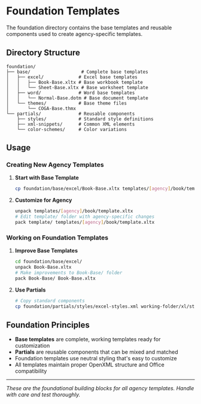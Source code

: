 # Foundation Templates

The foundation directory contains the base templates and reusable components used to create agency-specific templates.

## Directory Structure

```
foundation/
├── base/                   # Complete base templates
│   ├── excel/             # Excel base templates
│   │   ├── Book-Base.xltx # Base workbook template
│   │   └── Sheet-Base.xltx # Base worksheet template
│   ├── word/              # Word base templates
│   │   └── Normal-Base.dotm # Base document template
│   └── themes/            # Base theme files
│       └── COGA-Base.thmx
└── partials/              # Reusable components
    ├── styles/            # Standard style definitions
    ├── xml-snippets/      # Common XML elements
    └── color-schemes/     # Color variations
```

## Usage

### Creating New Agency Templates

1. **Start with Base Template**
   ```bash
   cp foundation/base/excel/Book-Base.xltx templates/[agency]/book/template.xltx
   ```

2. **Customize for Agency**
   ```bash
   unpack templates/[agency]/book/template.xltx
   # Edit template/ folder with agency-specific changes
   pack template/ templates/[agency]/book/template.xltx
   ```

### Working on Foundation Templates

1. **Improve Base Templates**
   ```bash
   cd foundation/base/excel/
   unpack Book-Base.xltx
   # Make improvements to Book-Base/ folder
   pack Book-Base/ Book-Base.xltx
   ```

2. **Use Partials**
   ```bash
   # Copy standard components
   cp foundation/partials/styles/excel-styles.xml working-folder/xl/styles.xml
   ```

## Foundation Principles

- **Base templates** are complete, working templates ready for customization
- **Partials** are reusable components that can be mixed and matched
- Foundation templates use neutral styling that's easy to customize
- All templates maintain proper OpenXML structure and Office compatibility

---

*These are the foundational building blocks for all agency templates. Handle with care and test thoroughly.*